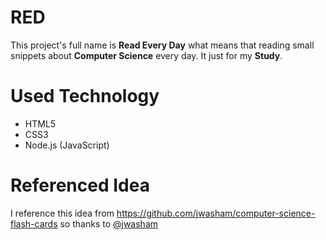 # RED
This project's full name is **Read Every Day** what means that reading small snippets about **Computer Science** every day.
It just for my **Study**.

# Used Technology
- HTML5
- CSS3
- Node.js (JavaScript)

# Referenced Idea
I reference this idea from https://github.com/jwasham/computer-science-flash-cards so thanks to [@jwasham](https://github.com/jwasham)
